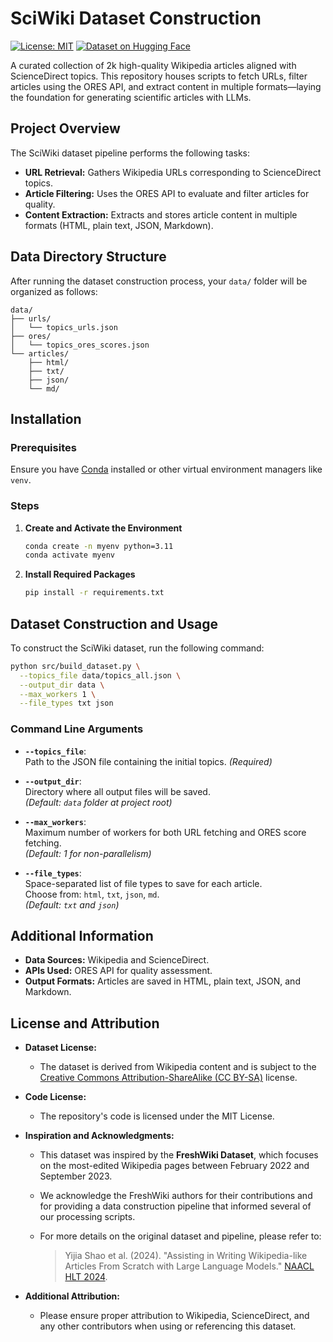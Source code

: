 # SciWiki Dataset Construction

[![License: MIT](https://img.shields.io/badge/License-MIT-yellow.svg)](LICENSE)
[![Dataset on Hugging Face](https://img.shields.io/badge/Dataset-HuggingFace-blue)](https://huggingface.co/datasets/danilotpnta/SciWiki)
<!-- [![Build Status](https://img.shields.io/github/actions/workflow/status/yourusername/yourrepo/ci.yml)](https://github.com/yourusername/yourrepo/actions) -->

A curated collection of 2k high-quality Wikipedia articles aligned with ScienceDirect topics. This repository houses scripts to fetch URLs, filter articles using the ORES API, and extract content in multiple formats—laying the foundation for generating scientific articles with LLMs.

## Project Overview

The SciWiki dataset pipeline performs the following tasks:
- **URL Retrieval:** Gathers Wikipedia URLs corresponding to ScienceDirect topics.
- **Article Filtering:** Uses the ORES API to evaluate and filter articles for quality.
- **Content Extraction:** Extracts and stores article content in multiple formats (HTML, plain text, JSON, Markdown).



## Data Directory Structure

After running the dataset construction process, your `data/` folder will be organized as follows:

```
data/
├── urls/
│   └── topics_urls.json
├── ores/
│   └── topics_ores_scores.json
└── articles/
    ├── html/
    ├── txt/
    ├── json/
    └── md/
```


## Installation

### Prerequisites

Ensure you have [Conda](https://docs.conda.io/en/latest/) installed or other virtual environment managers like `venv`.

### Steps

1. **Create and Activate the Environment**

   ```sh
   conda create -n myenv python=3.11
   conda activate myenv
   ```

2. **Install Required Packages**

   ```sh
   pip install -r requirements.txt
   ```


## Dataset Construction and Usage

To construct the SciWiki dataset, run the following command:

```bash
python src/build_dataset.py \
  --topics_file data/topics_all.json \
  --output_dir data \
  --max_workers 1 \
  --file_types txt json
```

### Command Line Arguments

- **`--topics_file`**:  
  Path to the JSON file containing the initial topics. *(Required)*

- **`--output_dir`**:  
  Directory where all output files will be saved.  
  *(Default: `data` folder at project root)*

- **`--max_workers`**:  
  Maximum number of workers for both URL fetching and ORES score fetching.  
  *(Default: 1 for non-parallelism)*

- **`--file_types`**:  
  Space-separated list of file types to save for each article.  
  Choose from: `html`, `txt`, `json`, `md`.  
  *(Default: `txt` and `json`)*


## Additional Information

- **Data Sources:** Wikipedia and ScienceDirect.
- **APIs Used:** ORES API for quality assessment.
- **Output Formats:** Articles are saved in HTML, plain text, JSON, and Markdown.


## License and Attribution

- **Dataset License:**  
  - The dataset is derived from Wikipedia content and is subject to the [Creative Commons Attribution-ShareAlike (CC BY-SA)](https://creativecommons.org/licenses/by-sa/3.0/) license.
  
- **Code License:**  
  - The repository's code is licensed under the MIT License.

- **Inspiration and Acknowledgments:**  
  - This dataset was inspired by the **FreshWiki Dataset**, which focuses on the most-edited Wikipedia pages between February 2022 and September 2023.
  - We acknowledge the FreshWiki authors for their contributions and for providing a data construction pipeline that informed several of our processing scripts.

  - For more details on the original dataset and pipeline, please refer to:
    > Yijia Shao et al. (2024). "Assisting in Writing Wikipedia-like Articles From Scratch with Large Language Models." [NAACL HLT 2024](https://arxiv.org/abs/2402.14207).

- **Additional Attribution:**  
  - Please ensure proper attribution to Wikipedia, ScienceDirect, and any other contributors when using or referencing this dataset.